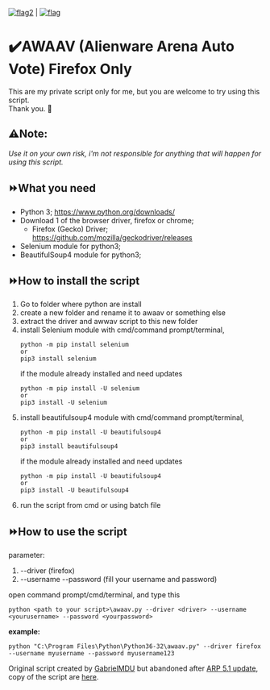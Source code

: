 [![flag2](https://s05.flagcounter.com/mini/QkT3ad/bg_FFFFFF/txt_000000/border_CCCCCC/flags_0)](http://bit.ly/QkT3ad) | [![flag](https://s04.flagcounter.com/mini/XVpR/bg_FFFFFF/txt_000000/border_CCCCCC/flags_0/)](https://info.flagcounter.com/XVpR)
# ✔️AWAAV (Alienware Arena Auto Vote) Firefox Only
This are my private script only for me, but you are welcome to try using this script.                 
Thank you. 💖

## ⚠️Note:                         
*Use it on your own risk, i'm not responsible for anything that will happen for using this script.*            


## ⏩What you need                        
- Python 3; https://www.python.org/downloads/           
- Download 1 of the browser driver, firefox or chrome;                  
  - Firefox (Gecko) Driver; https://github.com/mozilla/geckodriver/releases                
- Selenium module for python3;             
- BeautifulSoup4 module for python3;         


## ⏩How to install the script                          
1. Go to folder where python are install
2. create a new folder and rename it to awaav or something else
3. extract the driver and awwav script to this new folder
4. install Selenium module with cmd/command prompt/terminal, 
   ```
   python -m pip install selenium
   or
   pip3 install selenium
   ```
   if the module already installed and need updates
   ```
   python -m pip install -U selenium
   or
   pip3 install -U selenium
   ```
5. install beautifulsoup4 module with cmd/command prompt/terminal,
   ```
   python -m pip install -U beautifulsoup4
   or
   pip3 install beautifulsoup4
   ```
   if the module already installed and need updates
   ```
   python -m pip install -U beautifulsoup4
   or
   pip3 install -U beautifulsoup4
   ```
6. run the script from cmd or using batch file


## ⏩How to use the script                          
parameter:
1. --driver (firefox)                   
2. --username --password (fill your username and password)                    
                   

open command prompt/cmd/terminal, and type this                           
```                 
python <path to your script>\awaav.py --driver <driver> --username <yourusername> --password <yourpassword>          
```                 
**example:**
```
python "C:\Program Files\Python\Python36-32\awaav.py" --driver firefox --username myusername --password myusername123         
```




Original script created by [GabrielMDU](https://github.com/gabrielmdu/) but abandoned after [ARP 5.1 update](https://eu.alienwarearena.com/ucf/show/1813336/boards/gaming-news/News/arp-5-1), copy of the script are [here](/old).
